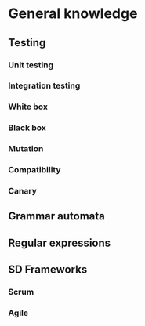 # General knowledge

##  Testing
### Unit testing
### Integration testing
### White box
### Black box
### Mutation
### Compatibility
### Canary

## Grammar automata

## Regular expressions

## SD Frameworks
### Scrum
### Agile

